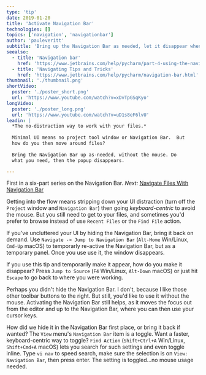 ```yaml
---
type: 'tip'
date: 2019-01-20
title: 'Activate Navigation Bar'
technologies: []
topics: ['navigation', 'navigationbar']
author: 'pauleveritt'
subtitle: 'Bring up the Navigation Bar as needed, let it disappear when finished.'
seealso:
  - title: 'Navigation bar'
    href: 'https://www.jetbrains.com/help/pycharm/part-4-using-the-navigation-bar.html'
  - title: 'Navigating Tips and Tricks'
    href: 'https://www.jetbrains.com/help/pycharm/navigation-bar.html'
thumbnail: './thumbnail.png'
shortVideo:
  poster: './poster_short.png'
  url: 'https://www.youtube.com/watch?v=xDvTpGSqKyo'
longVideo:
  poster: './poster_long.png'
  url: 'https://www.youtube.com/watch?v=uD1s8eF6lvU'
leadin: |
  *The no-distraction way to work with your files.*
  
  Minimal UI means no project tool window or Navigation Bar.  But 
  how do you then move around files?
  
  Bring the Navigation Bar up as-needed, without the mouse. Do 
  what you need, then the popup disappears.

---
```


First in a six-part series on the Navigation Bar. *Next:* [Navigate Files With Navigation Bar](../navbar-navigate-files)

Getting into the flow means stripping down your UI distraction (turn off the 
`Project` window and `Navigation Bar`) then going *keyboard-centric* to avoid 
the mouse.  But you still need to get to your files, and sometimes you'd prefer 
to browse instead of use `Recent Files` or the `Find File` action.

If you've uncluttered your UI by hiding the Navigation Bar, bring it back on demand. 
Use `Navigate -> Jump to Navigation Bar` (`Alt-Home` Win/Linux, `Cmd-Up` macOS) 
to temporarly re-active the Navigation Bar, but as a temporary panel. Once 
you use use it, the window disappears.

If you use this tip and temporarily make it appear, how do you make it disappear? 
Press `Jump to Source` (`F4` Win/Linux, `Alt-Down` macOS) or just hit `Escape` 
to go back to where you were working.

Perhaps you didn't hide the Navigation Bar. I don't, because I like those other 
toolbar buttons to the right. But still, you'd like to use it without the mouse. 
Activating the Navigation Bar still helps, as it moves the focus out from the 
editor and up to the Navigation Bar, where you can then use your cursor keys.

How did we hide it in the Navigation Bar first place, or bring it back if wanted? 
The `View` menu's `Navigation Bar` item is a toggle. Want a faster, keyboard-centric 
way to toggle? `Find Action` (`Shift+Ctrl+A` Win/Linux, `Shift+Cmd+A` macOS) lets 
you search for such settings and even toggle inline. Type `vi nav` to speed search, 
make sure the selection is on `View: Navigation Bar`, then press enter. The 
setting is toggled...no mouse usage needed.
